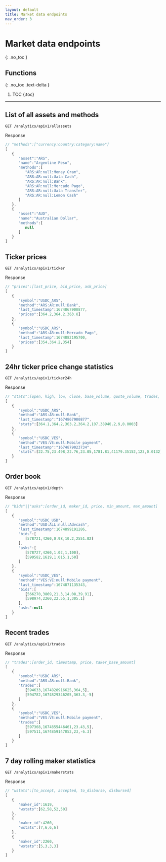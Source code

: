 ```yaml
---
layout: default
title: Market data endpoints
nav_order: 3
---
```


# Market data endpoints
{: .no_toc }



## Functions
{: .no_toc .text-delta }

1. TOC
{:toc}


---


## List of all assets and methods

`GET /analytics/apiv1/allassets`

Response

```js
// "methods":["currency:country:category:name"]
[
   {
      "asset":"ARS",
      "name":"Argentine Peso",
      "methods":[
         "ARS:AR:null:Money Gram",
         "ARS:AR:null:Uala Cash",
         "ARS:AR:null:Bank",
         "ARS:AR:null:Mercado Pago",
         "ARS:AR:null:Uala Transfer",
         "ARS:AR:null:Lemon Cash"
      ]
   },
   {
      "asset":"AUD",
      "name":"Australian Dollar",
      "methods":[
         null
      ]
   }
]
```

## Ticker prices

`GET /analytics/apiv1/ticker`

Response

```js
// "prices":[last_price, bid_price, ask_price]
[
   {
      "symbol":"USDC_ARS",
      "method":"ARS:AR:null:Bank",
      "last_timestamp":1674867900877,
      "prices":[364.2,364.2,363.8]
   },
   {
      "symbol":"USDC_ARS",
      "method":"ARS:AR:null:Mercado Pago",
      "last_timestamp":1674882195700,
      "prices":[354,364.2,354]
   }
]
```

## 24hr ticker price change statistics

`GET /analytics/apiv1/ticker24h`

Response

```js
// "stats":[open, high, low, close, base_volume, quote_volume, trades, price_change_pct]
[
   {
      "symbol":"USDC_ARS",
      "method":"ARS:AR:null:Bank",
      "last_timestamp":"1674867900877",
      "stats":[364.1,364.2,363.2,364.2,107,38940.2,9,0.0003]
   },
   {
      "symbol":"USDC_VES",
      "method":"VES:VE:null:Mobile payment",
      "last_timestamp":"1674879023734",
      "stats":[22.75,23.498,22.76,23.05,1781.81,41179.35152,123,0.0132]
   }
]
```

## Order book

`GET /analytics/apiv1/depth`

Response
```js
// "bids"||"asks":[order_id, maker_id, price, min_amount, max_amount]
[
   {
      "symbol":"USDC_USD",
      "method":"USD:ALL:null:Advcash",
      "last_timestamp":1674899191286,
      "bids":[
         [578721,4260,0.98,10.2,2551.02]
      ],
      "asks":[
         [578727,4260,1.02,1,100],
         [599582,1619,1.015,1,50]
      ]
   },
   {
      "symbol":"USDC_VES",
      "method":"VES:VE:null:Mobile payment",
      "last_timestamp":1674871135343,
      "bids":[
         [566270,3869,21.3,14.08,39.91],
         [598974,2260,22.55,1,305.1]
      ],
      "asks":null
   }
]
```

## Recent trades

`GET /analytics/apiv1/trades`

Response
```js
// "trades":[order_id, timestamp, price, taker_base_amount]
[
   {
      "symbol":"USDC_ARS",
      "method":"ARS:AR:null:Bank",
      "trades":[
         [594633,1674828916625,364,5],
         [594782,1674829346205,363.3,-5]
      ]
   },
   {
      "symbol":"USDC_VES",
      "method":"VES:VE:null:Mobile payment",
      "trades":[
         [597368,1674855446461,23.43,5],
         [597511,1674859147052,23,-6.3]
      ]
   }
]
```

## 7 day rolling maker statistics

`GET /analytics/apiv1/makerstats`

Response
```js
// "wstats":[to_accept, accepted, to_disburse, disbursed]
[  
   {
      "maker_id":1619,
      "wstats":[62,58,52,50]
   },
   {
      "maker_id":4260,
      "wstats":[7,6,6,6]
   },
   {
      "maker_id":2260,
      "wstats":[5,3,3,3]
   }
]
```